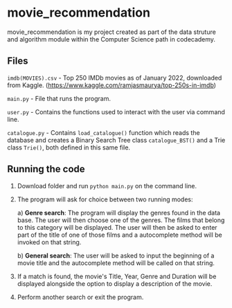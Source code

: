# movie_recommendation
movie_recommendation is my project created as part of the data struture and algorithm module within the Computer Science path in codecademy. 

## Files
`imdb(MOVIES).csv` - Top 250 IMDb movies as of January 2022, downloaded from Kaggle. (https://www.kaggle.com/ramjasmaurya/top-250s-in-imdb)

`main.py` - File that runs the program. 

`user.py` - Contains the functions used to interact with the user via command line.

`catalogue.py` - Contains `load_catalogue()` function which reads the database and creates a Binary Search Tree class `catalogue_BST()` and a Trie class `Trie()`, both defined in this same file. 

## Running the code
1. Download folder and run `python main.py` on the command line. 
2. The program will ask for choice between two running modes:

    a) **Genre search**: The program will display the genres found in the data base. The user will then choose one of the genres. The films that belong to this category will be displayed. The user will then be asked to enter part of the title of one of those films and a autocomplete method will be invoked on that string.  

    b)  **General search**: The user will be asked to input the beginning of a movie title and the autocomplete method will be called on that string. 
3. If a match is found, the movie's Title, Year, Genre and Duration will be displayed alongside the option to display a description of the movie. 
4. Perform another search or exit the program. 

